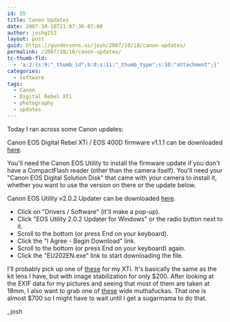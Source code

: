```yaml
---
id: 55
title: Canon Updates
date: 2007-10-18T21:07:36-07:00
author: joshg253
layout: post
guid: https://gundersons.us/josh/2007/10/18/canon-updates/
permalink: /2007/10/18/canon-updates/
tc-thumb-fld:
  - 'a:2:{s:9:"_thumb_id";b:0;s:11:"_thumb_type";s:10:"attachment";}'
categories:
  - software
tags:
  - Canon
  - Digital Rebel XTi
  - photography
  - updates
---
```

Today I ran across some Canon updates:

Canon EOS Digital Rebel XTi / EOS 400D firmware v1.1.1 can be downloaded <a href="https://web.canon.jp/imaging/eosdigital3/e4kr3_firmware-e.html">here</a>.

You'll need the Canon EOS Utility to install the firmware update if you don't have a CompactFlash reader (other than the camera itself). You'll need your "Canon EOS Digital Solution Disk" that came with your camera to install it, whether you want to use the version on there or the update below.

Canon EOS Utility v2.0.2 Updater can be downloaded <a href="https://www.usa.canon.com/consumer/controller?act=ModelInfoAct&amp;tabact=DownloadDetailTabAct&amp;fcategoryid=314&amp;modelid=14256">here</a>.

<ul><li>Click on "Drivers / Software" (it'll make a pop-up).</li>
<li>Click "EOS Utility 2.0.2 Updater for Windows" or the radio button next to it.</li>
<li>Scroll to the bottom (or press End on your keyboard).</li>
<li>Click the "I Agree - Begin Download" link.</li>
<li>Scroll to the bottom (or press End on your keyboard) again.</li>
<li>Click the "EU202EN.exe" link to start downloading the file.</li></ul>

I'll probably pick up one of <a href="https://www.usa.canon.com/consumer/controller?act=ModelInfoAct&amp;fcategoryid=149&amp;modelid=15704">these</a> for my XTi. It's basically the same as the kit lens I have, but with image stabilization for only $200. After looking at the EXIF data for my pictures and seeing that most of them are taken at 18mm, I also want to grab one of <a href="https://www.usa.canon.com/consumer/controller?act=ModelInfoAct&amp;fcategoryid=148&amp;modelid=10510">these</a> wide muthafuckas. That one is almost $700 so I might have to wait until I get a sugarmama to do that.

_josh